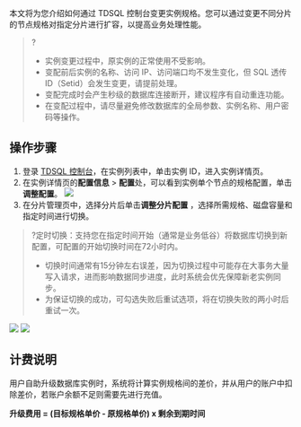 本文将为您介绍如何通过 TDSQL 控制台变更实例规格。您可以通过变更不同分片的节点规格对指定分片进行扩容，以提高业务处理性能。

>?
>- 实例变更过程中，原实例的正常使用不受影响。
>- 变配前后实例的名称、访问 IP、访问端口均不发生变化，但 SQL 透传 ID（Setid）会发生变更，请提前处理。
>- 变配完成时会产生秒级的数据库连接断开，建议程序有自动重连功能。
>- 在变配过程中，请尽量避免修改数据库的全局参数、实例名称、用户密码等操作。

## 操作步骤
1. 登录 [TDSQL 控制台](https://console.cloud.tencent.com/tdsqld/instance-tdmysql)，在实例列表中，单击实例 ID，进入实例详情页。
2. 在实例详情页的**配置信息** > **配置**处，可以看到实例单个节点的规格配置，单击**调整配置**。
![](https://qcloudimg.tencent-cloud.cn/raw/829a9c59f48f35232c4a1791f6bc6ea0.png)
3. 在分片管理页中，选择分片后单击**调整分片配置** ，选择所需规格、磁盘容量和指定时间进行切换。
>?定时切换：支持您在指定时间开始（通常是业务低谷）将数据库切换到新配置，可配置的开始切换时间在72小时内。
>- 切换时间通常有15分钟左右误差，因为切换过程中可能存在大事务大量写入请求，进而影响数据同步进度，此时系统会优先保障新老实例同步。
>- 为保证切换的成功，可勾选失败后重试选项，将在切换失败的两小时后重试一次。
>
![](https://qcloudimg.tencent-cloud.cn/raw/a1e702cb270652c32810967aab0073e3.png)
![](https://qcloudimg.tencent-cloud.cn/raw/b34b2033c1fa037c35907a9d74ec1206.png)

## 计费说明
用户自助升级数据库实例时，系统将计算实例规格间的差价，并从用户的账户中扣除差价，若账户余额不足则需要先进行充值。

**升级费用 = (目标规格单价 - 原规格单价) x 剩余到期时间**
